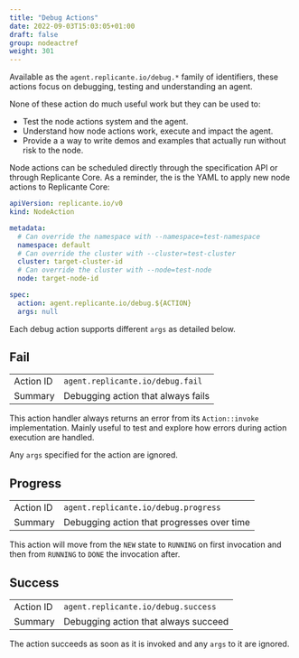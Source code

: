 ```yaml
---
title: "Debug Actions"
date: 2022-09-03T15:03:05+01:00
draft: false
group: nodeactref
weight: 301
---
```


Available as the `agent.replicante.io/debug.*` family of identifiers, these actions focus
on debugging, testing and understanding an agent.

None of these action do much useful work but they can be used to:

* Test the node actions system and the agent.
* Understand how node actions work, execute and impact the agent.
* Provide a a way to write demos and examples that actually run without risk to the node.

Node actions can be scheduled directly through the specification API or through Replicante Core.
As a reminder, the is the YAML to apply new node actions to Replicante Core:

```yaml
apiVersion: replicante.io/v0
kind: NodeAction

metadata:
  # Can override the namespace with --namespace=test-namespace
  namespace: default
  # Can override the cluster with --cluster=test-cluster
  cluster: target-cluster-id
  # Can override the cluster with --node=test-node
  node: target-node-id

spec:
  action: agent.replicante.io/debug.${ACTION}
  args: null
```

Each debug action supports different `args` as detailed below.

## Fail

| | |
| --------------- | - |
| Action ID       |`agent.replicante.io/debug.fail` |
| Summary         | Debugging action that always fails |

This action handler always returns an error from its `Action::invoke` implementation.
Mainly useful to test and explore how errors during action execution are handled.

Any `args` specified for the action are ignored.

## Progress

| | |
| --------------- | - |
| Action ID       |`agent.replicante.io/debug.progress` |
| Summary         | Debugging action that progresses over time |

This action will move from the `NEW` state to `RUNNING` on first invocation and then
from `RUNNING` to `DONE` the invocation after.

## Success

| | |
| --------------- | - |
| Action ID       |`agent.replicante.io/debug.success` |
| Summary         | Debugging action that always succeed |

The action succeeds as soon as it is invoked and any `args` to it are ignored.
